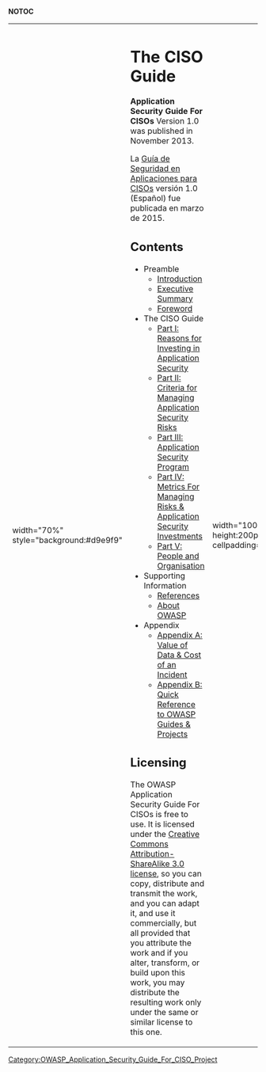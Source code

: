 __NOTOC__

<table>
<tbody>
<tr class="odd">
<td><p>width="70%" style="background:#d9e9f9"</p></td>
<td><h1 id="the_ciso_guide">The CISO Guide</h1>
<p><strong>Application Security Guide For CISOs</strong> Version 1.0 was published in November 2013.</p>
<p>La <a href="Guía_de_Seguridad_en_Aplicaciones_para_CISOs" title="wikilink">Guía de Seguridad en Aplicaciones para CISOs</a> versión 1.0 (Español) fue publicada en marzo de 2015.</p>
<h2 id="contents">Contents</h2>
<ul>
<li>Preamble
<ul>
<li><a href="CISO_AppSec_Guide:_Introduction" title="wikilink">Introduction</a></li>
<li><a href="CISO_AppSec_Guide:_Executive_Summary" title="wikilink">Executive Summary</a></li>
<li><a href="CISO_AppSec_Guide:_Foreword" title="wikilink">Foreword</a></li>
</ul></li>
<li>The CISO Guide
<ul>
<li><a href="CISO_AppSec_Guide:_Reasons_for_Investing_in_Application_Security" title="wikilink">Part I: Reasons for Investing in Application Security</a></li>
<li><a href="CISO_AppSec_Guide:_Criteria_for_Managing_Application_Security_Risks" title="wikilink">Part II: Criteria for Managing Application Security Risks</a></li>
<li><a href="CISO_AppSec_Guide:_Application_Security_Program" title="wikilink">Part III: Application Security Program</a></li>
<li><a href="CISO_AppSec_Guide:_Metrics_For_Managing_Risks_&amp;_Application_Security_Investments" title="wikilink">Part IV: Metrics For Managing Risks &amp; Application Security Investments</a></li>
<li><a href="CISO_AppSec_Guide:_People_and_Organisation" title="wikilink">Part V: People and Organisation</a></li>
</ul></li>
<li>Supporting Information
<ul>
<li><a href="CISO_AppSec_Guide:_References" title="wikilink">References</a></li>
<li><a href="CISO_AppSec_Guide:_About_OWASP" title="wikilink">About OWASP</a></li>
</ul></li>
<li>Appendix
<ul>
<li><a href="CISO_AppSec_Guide:_Value_of_Data_&amp;_Cost_of_an_Incident" title="wikilink">Appendix A: Value of Data &amp; Cost of an Incident</a></li>
<li><a href="CISO_AppSec_Guide:_Quick_Reference_to_OWASP_Guides_&amp;_Projects" title="wikilink">Appendix B: Quick Reference to OWASP Guides &amp; Projects</a></li>
</ul></li>
</ul>
<h2 id="licensing">Licensing</h2>
<p>The OWASP Application Security Guide For CISOs is free to use. It is licensed under the <a href="http://creativecommons.org/licenses/by-sa/3.0/">Creative Commons Attribution-ShareAlike 3.0 license</a>, so you can copy, distribute and transmit the work, and you can adapt it, and use it commercially, but all provided that you attribute the work and if you alter, transform, or build upon this work, you may distribute the resulting work only under the same or similar license to this one.</p></td>
<td><p>width="100" style="max-height:200px;overflow:hidden;background:#fff;margin:0;padding:0;" cellpadding="0"</p></td>
<td><div style="width:100px;max-height:300px;border:0;margin:0;padding-left:6px;padding-right:6px;overflow:visible;">
<figure>
<img src="CISO-Guide-bar.jpg" title="CISO-Guide-bar.jpg" alt="CISO-Guide-bar.jpg" /><figcaption>CISO-Guide-bar.jpg</figcaption>
</figure>
</div></td>
<td><p>width="30%" style="background:#eeeeee"</p></td>
<td><h1 id="credits">Credits</h1>
<h2 id="project_lead_and_main_author">Project lead and main author</h2>
<ul>
<li><a href="User:Marco-cincy" title="wikilink">Marco Morana</a></li>
</ul>
<h2 id="other_contributors">Other contributors</h2>
<p>Co-authors, contributors and reviewers:</p>
<ul>
<li><a href="User:Tobias" title="wikilink">Tobias Gondrom</a></li>
<li><a href="Eoin_Keary" title="wikilink">Eoin Keary</a></li>
<li><a href="User:Andylew" title="wikilink">Andy Lewis</a></li>
<li><a href="User:Stephanie_Tan" title="wikilink">Stephanie Tan</a></li>
<li><a href="User:Clerkendweller" title="wikilink">Colin Watson</a></li>
</ul>
<h2 id="versión_en_español">Versión en español</h2>
<p>La <a href="Guía_de_Seguridad_en_Aplicaciones_para_CISOs" title="wikilink">Guía de Seguridad en Aplicaciones para CISOs</a> (Español) fue editada y corregida por Mauro Gioino, Mauro Graziosi y <a href="User:Cristian_Borghello" title="wikilink">Cristian Borghello</a>.</p>
<h3 id="traductores_al_español">Traductores al español</h3>
<ul>
<li>Daniel J. Fernández</li>
<li>Franco Cian</li>
<li>German Chiovetta</li>
<li>Javier Albano</li>
<li>Lucas Barbero</li>
<li><a href="User:Walter_Heffel" title="wikilink">Walter Heffel</a></li>
</ul>
<h1 id="further_information">Further Information</h1>
<h2 id="ciso_guide">CISO guide</h2>
<p>The OWASP CISO Guide is also available as</p>
<ul>
<li><a href="https://www.owasp.org/index.php/File:Owasp-ciso-guide.pdf">[EN</a> Download PDF]</li>
<li><a href="https://www.owasp.org/index.php/File:Owasp-ciso-guide_es.pdf">[ES</a> Descarga PDF]</li>
<li><a href="http://www.lulu.com/shop/owasp-foundation/application-security-guide-for-cisos-v10-nov-2013/paperback/product-21288580.html">At cost print on demand monochrome book</a>.</li>
</ul>
<p>For full information about the Application Security Guide For CISOs Project, including mailing list details, the forward plan, how to contribute, the project status, and alternative media, see the project page:</p>
<ul>
<li><a href="https://www.owasp.org/index.php/OWASP_Application_Security_Guide_For_CISOs_Project">CISO Guide Project Page</a></li>
</ul>
<h2 id="ciso_survey">CISO survey</h2>
<p>The contributors to the <a href="OWASP_CISO_Survey" title="wikilink">OWASP CISO Survey</a> also provided invaluable data for this guide.</p></td>
</tr>
</tbody>
</table>

[Category:OWASP_Application_Security_Guide_For_CISO_Project](Category:OWASP_Application_Security_Guide_For_CISO_Project "wikilink")